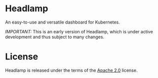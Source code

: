 # Headlamp

An easy-to-use and versatile dashboard for Kubernetes.

*IMPORTANT:* This is an early version of Headlamp, which is under active development and thus subject to many changes.

# License

Headlamp is released under the terms of the [Apache 2.0](./LICENSE) license.

